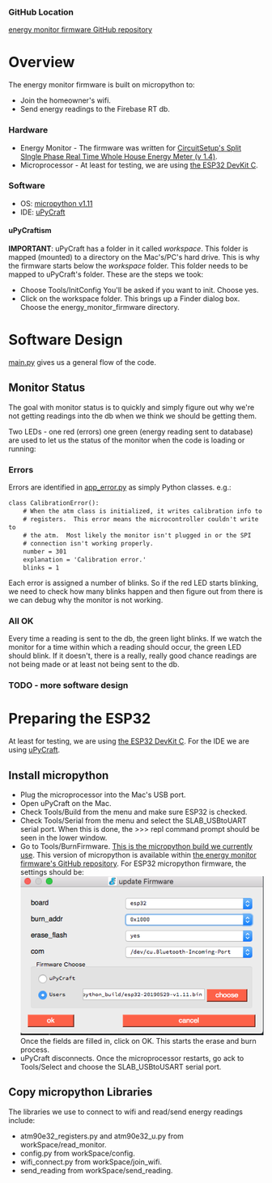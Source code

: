### GitHub Location
[energy monitor firmware GitHub repository](https://github.com/BitKnitting/energy_monitor_firmware)

# Overview
The energy monitor firmware is built on micropython to:
* Join the homeowner's wifi.  
* Send energy readings to the Firebase RT db.  
### Hardware
- Energy Monitor - The firmware was written for [CircuitSetup's Split SIngle Phase Real Time Whole House Energy Meter (v 1.4)](https://circuitsetup.us/index.php/product/split-single-phase-real-time-whole-house-energy-meter-v1-4/).
- Microprocessor - At least for testing, we are using [the ESP32 DevKit C](https://amzn.to/2JInYgj).
### Software 
- OS: [micropython v1.11](https://github.com/BitKnitting/energy_monitor_firmware/tree/master/micropython_build)
- IDE: [uPyCraft](http://docs.dfrobot.com/upycraft/)
#### uPyCraftism
__IMPORTANT__: uPyCraft has a folder in it called _workspace_.  This folder is mapped (mounted) to a directory on the Mac's/PC's hard drive.  This is why the firmware starts below the _workspace_ folder.  This folder needs to be mapped to uPyCraft's folder.  These are the steps we took:
- Choose Tools/InitConfig  You'll be asked if you want to init. Choose yes.  
- Click on the workspace folder.  This brings up a Finder dialog box.  Choose the energy_monitor_firmware directory.

# Software Design
[main.py](https://github.com/BitKnitting/energy_monitor_firmware/blob/master/workspace/main.py) gives us a general flow of the code.
## Monitor Status
The goal with monitor status is to quickly and simply figure out why we're not getting readings into the db when we think we should be getting them.

Two LEDs - one red (errors) one green (energy reading sent to database) are used to let us the status of the monitor when the code is loading or running:
### Errors
Errors are identified in [app_error.py](https://github.com/BitKnitting/energy_monitor_firmware/blob/master/workspace/errors/app_error.py) as simply Python classes. e.g.:  
```
class CalibrationError():
    # When the atm class is initialized, it writes calibration info to
    # registers.  This error means the microcontroller couldn't write to
    # the atm.  Most likely the monitor isn't plugged in or the SPI
    # connection isn't working properly.
    number = 301
    explanation = 'Calibration error.'
    blinks = 1
 ```
 Each error is assigned a number of blinks.  So if the red LED starts blinking, we need to check how many blinks happen and then figure  out from there is we can debug why the monitor is not working.
 ### All OK
 Every time a reading is sent to the db, the green light blinks.  If we watch the monitor for a time within which a reading should occur, the green LED should blink.  If it doesn't, there is a really, really good chance readings are not being made or at least not being sent to the db.
 ### TODO - more software design
 # Preparing the ESP32
 At least for testing, we are using [the ESP32 DevKit C](https://amzn.to/2JInYgj).  For the IDE we are using [uPyCraft](http://docs.dfrobot.com/upycraft/).   
 ## Install micropython
- Plug the microprocessor into the Mac's USB port.
- Open uPyCraft on the Mac.
- Check Tools/Build from the menu and make sure ESP32 is checked.
- Check Tools/Serial from the menu and select the SLAB_USBtoUART serial port.  When this is done, the >>> repl command prompt should be seen in the lower window.  
- Go to Tools/BurnFirmware.    [This is the micropython build we currently use](https://github.com/BitKnitting/energy_monitor_firmware/tree/master/micropython_build).  This version of micropython is available within [the energy monitor firmware's GitHub repository](https://github.com/BitKnitting/energy_monitor_firmware/tree/master/micropython_build).  For ESP32 micropython firmware, the settings should be:  
![micropython burn firmware dialog](images/EnergyMonitorFirmware/uPyCraft_burnimage_dialog.png)  
Once the fields are filled in, click on OK.  This starts the erase and burn process.   
- uPyCraft disconnects.  Once the microprocessor restarts, go ack to Tools/Select and choose the SLAB_USBtoUSART serial port. 
## Copy micropython Libraries
The libraries we use to connect to wifi and read/send energy readings include:
  - atm90e32_registers.py and atm90e32_u.py from workSpace/read_monitor.
  - config.py from workSpace/config.
  - wifi_connect.py from workSpace/join_wifi.
  - send_reading from workSpace/send_reading.


